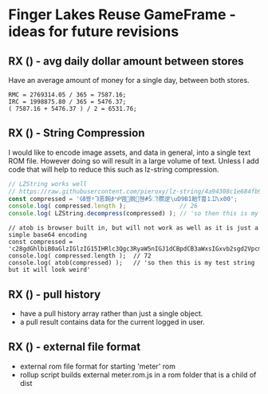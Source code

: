 # Finger Lakes Reuse GameFrame - ideas for future revisions

## RX () - avg daily dollar amount between stores

Have an average amount of money for a single day, between both stores.

```
RMC = 2769314.05 / 365 = 7587.16;
IRC = 1998875.80 / 365 = 5476.37;
( 7587.16 + 5476.37 ) / 2 = 6531.76;
```

## RX () - String Compression
I would like to encode image assets, and data in general, into a single text ROM file. However doing so will
result in a large volume of text. Unless I add code that will help to reduce this such as lz-string compression.
```js
// LZString works well
// https://raw.githubusercontent.com/pieroxy/lz-string/4a94308c1e684fb98866f7ba1288f3db6d9f8801/libs/lz-string.js
const compressed = '㎇뀄ˠᘊ恶銁ⶆᖀ똄脱줸ܳ#Ŝੀ臜逆\uD9B1餄Ƭ쁦⒈Ĳ\x00';
console.log( compressed.length );               // 26
console.log( LZString.decompress(compressed) ); // 'so then this is my test string but it will look weird'
```

```
// atob is browser built in, but will not work as well as it is just a simple base64 encoding
const compressed = 'c28gdGhlbiB0aGlzIGlzIG15IHRlc3Qgc3RyaW5nIGJ1dCBpdCB3aWxsIGxvb2sgd2VpcmQ=';
console.log( compressed.length );  // 72
console.log( atob(compressed) );   // 'so then this is my test string but it will look weird'
```

## RX () - pull history
* have a pull history array rather than just a single object.
* a pull result contains data for the current logged in user.

## RX () - external file format
* external rom file format for starting 'meter' rom
* rollup script builds external meter.rom.js in a rom folder that is a child of dist

